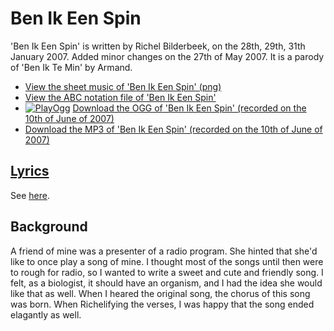 # Ben Ik Een Spin

'Ben Ik Een Spin' is written by Richel Bilderbeek, on the 28th, 29th, 31th January 2007.
Added minor changes on the 27th of May 2007. It is a parody of
'Ben Ik Te Min' by Armand.

* [View the sheet music of 'Ben Ik Een Spin' (png)](49_ben_ik_een_spin.png)
* [View the ABC notation file of 'Ben Ik Een Spin'](49_ben_ik_een_spin.abc)
* [![PlayOgg](http://static.fsf.org/playogg/Play_ogg_80x15.png "I support PlayOgg!")](http://playogg.org) [Download the OGG of 'Ben Ik Een Spin' (recorded on the 10th of June of 2007)](http://www.richelbilderbeek.nl/CD07_BenIkEenSpin20070610.ogg)
* [Download the MP3 of 'Ben Ik Een Spin' (recorded on the 10th of June of 2007)](http://www.richelbilderbeek.nl/CD07_BenIkEenSpin20070610.mp3)

## [Lyrics](49_ben_ik_een_spin.txt)

See [here](49_ben_ik_een_spin.txt).

## Background

A friend of mine was a presenter of a radio program. She hinted
that she'd like to once play a song of mine. I thought most of
the songs until then were to rough for radio, so I wanted to
write a sweet and cute and friendly song. I felt, as a biologist,
it should have an organism, and I had the idea she would like that
as well. When I heared the original song, the chorus of this song was
born. When Richelifying the verses, I was happy that the song ended
elagantly as well.
